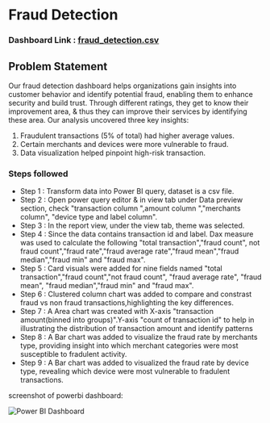 # Fraud Detection

### Dashboard Link : [fraud_detection.csv](https://github.com/user-attachments/files/20439460/fraud_detection.csv)

## Problem Statement

Our fraud detection dashboard helps organizations gain insights into customer behavior and identify potential fraud, enabling them to enhance security and build trust. Through different ratings, they get to know their improvement area, & thus they can improve their services by identifying these area.
Our analysis uncovered three key insights:

1. Fraudulent transactions (5% of total) had higher average values.
2. Certain merchants and devices were more vulnerable to fraud.
3. Data visualization helped pinpoint high-risk transaction. 



### Steps followed 

- Step 1 : Transform data into Power BI query, dataset is a csv file.
- Step 2 : Open power query editor & in view tab under Data preview section, check "transaction column ",amount column ","merchants column", "device type and label column".
- Step 3 : In the report view, under the view tab, theme was selected.
- Step 4 : Since the data contains transaction id and label. Dax measure was used to calculate the following "total transaction","fraud count", not fraud count","fraud rate","fraud average rate","fraud mean","fraud median","fraud min" and "fraud max".
- Step 5 : Card visuals  were added for nine fields named "total transaction","fraud count","not fraud count", "fraud average rate", "fraud mean", "fraud median","fraud min" and "fraud max".
- Step 6 : Clustered column chart was added to compare and constrast fraud vs non fraud transactions,highlighting the key differences.
- Step 7 : A Area chart was created with X-axis "transaction amount(binned into groups)".Y-axis "count of transaction id" to help in illustrating the distribution of transaction amount and identify patterns
- Step 8 : A Bar chart was added to visualize the fraud rate by merchants type, providing insight into which merchant categories were most susceptible to fradulent activity.
- Step 9 : A Bar chart was added to visualized the fraud rate by device type, revealing which device were most vulnerable to fradulent transactions.

screenshot of powerbi dashboard:

![Power BI Dashboard](https://user-images.githubusercontent.com/1234567/abcdefg-yourimage.png)


